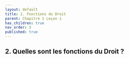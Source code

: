 ```yaml
---
layout: default
title: 2. Fonctions du Droit
parent: Chapitre 1 Leçon 1
has_children: true
nav_order: 3
published: true
---
```

## 2. Quelles sont les fonctions du Droit ?